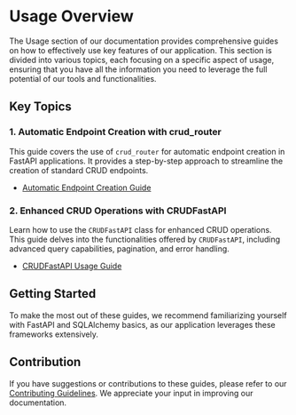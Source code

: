 
# Usage Overview

The Usage section of our documentation provides comprehensive guides on how to effectively use key features of our application. This section is divided into various topics, each focusing on a specific aspect of usage, ensuring that you have all the information you need to leverage the full potential of our tools and functionalities.

## Key Topics

### 1. Automatic Endpoint Creation with crud_router
This guide covers the use of `crud_router` for automatic endpoint creation in FastAPI applications. It provides a step-by-step approach to streamline the creation of standard CRUD endpoints.

- [Automatic Endpoint Creation Guide](endpoint.md)

### 2. Enhanced CRUD Operations with CRUDFastAPI
Learn how to use the `CRUDFastAPI` class for enhanced CRUD operations. This guide delves into the functionalities offered by `CRUDFastAPI`, including advanced query capabilities, pagination, and error handling.

- [CRUDFastAPI Usage Guide](crud.md)

## Getting Started
To make the most out of these guides, we recommend familiarizing yourself with FastAPI and SQLAlchemy basics, as our application leverages these frameworks extensively.

## Contribution
If you have suggestions or contributions to these guides, please refer to our [Contributing Guidelines](../community/CONTRIBUTING.md). We appreciate your input in improving our documentation.
